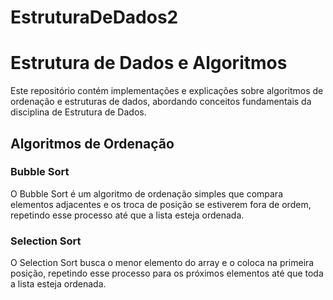 # EstruturaDeDados2
# Estrutura de Dados e Algoritmos

Este repositório contém implementações e explicações sobre algoritmos de ordenação e estruturas de dados, abordando conceitos fundamentais da disciplina de Estrutura de Dados.

## Algoritmos de Ordenação

### Bubble Sort

O Bubble Sort é um algoritmo de ordenação simples que compara elementos adjacentes e os troca de posição se estiverem fora de ordem, repetindo esse processo até que a lista esteja ordenada.

### Selection Sort

O Selection Sort busca o menor elemento do array e o coloca na primeira posição, repetindo esse processo para os próximos elementos até que toda a lista esteja ordenada.
